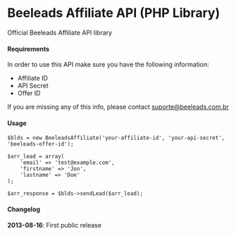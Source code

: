 Beeleads Affiliate API (PHP Library)
======================

Official Beeleads Affiliate API library

#### Requirements

In order to use this API make sure you have the following information:

- Affiliate ID
- API Secret
- Offer ID

If you are missing any of this info, please contact suporte@beeleads.com.br

#### Usage


	$blds = new BeeleadsAffiliate('your-affiliate-id', 'your-api-secret', 'beeleads-offer-id');

	$arr_lead = array(
    	'email' => 'test@example.com',
    	'firstname' => 'Jon',
    	'lastname' => 'Doe'
	);
	
	$arr_response = $blds->sendLead($arr_lead);
	

#### Changelog
**2013-08-16**: First public release
